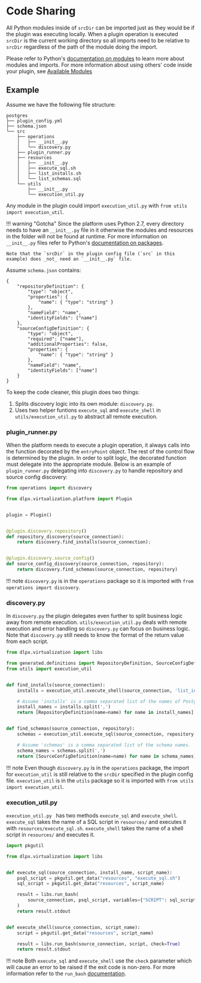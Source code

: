# Code Sharing

All Python modules inside of `srcDir` can be imported just as they would be if the plugin was executing locally. When a plugin operation is executed `srcDir` is the current working directory so all imports need to be relative to `srcDir` regardless of the path of the module doing the import.

Please refer to Python's [documentation on modules](https://docs.python.org/2/tutorial/modules.html#modules) to learn more about modules and imports.  For more information about using others' code inside your plugin, see [Available Modules](/Best_Practices/Runtime_Environment.md#Available_Modules)

## Example

Assume we have the following file structure:

```
postgres
├── plugin_config.yml
├── schema.json
└── src
    ├── operations
    │   ├── __init__.py
    │   └── discovery.py
    ├── plugin_runner.py
    ├── resources
    │   ├── __init__.py
    │   ├── execute_sql.sh
    │   ├── list_installs.sh
    │   └── list_schemas.sql
    └── utils
        ├── __init__.py
        └── execution_util.py
```

Any module in the plugin could import `execution_util.py` with `from utils import execution_util`.

!!! warning "Gotcha"
	Since the platform uses Python 2.7, every directory needs to have an `__init__.py` file in it otherwise the modules and resources in the folder will not be found at runtime. For more information on `__init__.py` files refer to Python's [documentation on packages](https://docs.python.org/2/tutorial/modules.html#packages).

	Note that the `srcDir` in the plugin config file (`src` in this example) does _not_ need an `__init__.py` file.

Assume `schema.json` contains:

```
{
    "repositoryDefinition": {
        "type": "object",
        "properties": {
            "name": { "type": "string" }
        },
        "nameField": "name",
        "identityFields": ["name"]
    },
    "sourceConfigDefinition": {
        "type": "object",
        "required": ["name"],
        "additionalProperties": false,
        "properties": {
            "name": { "type": "string" }
        },
        "nameField": "name",
        "identityFields": ["name"]
    }
}
```

To keep the code cleaner, this plugin does two things:

1. Splits discovery logic into its own module: `discovery.py`.
2. Uses two helper funtions `execute_sql` and `execute_shell` in `utils/execution_util.py` to abstract all remote execution.

### plugin_runner.py

When the platform needs to execute a plugin operation, it always calls into the function decorated by the `entryPoint` object. The rest of the control flow is determined by the plugin. In order to split logic, the decorated function must delegate into the appropriate module. Below is an example of `plugin_runner.py` delegating into `discovery.py` to handle repository and source config discovery:

```python
from operations import discovery

from dlpx.virtualization.platform import Plugin


plugin = Plugin()


@plugin.discovery.repository()
def repository_discovery(source_connection):
    return discovery.find_installs(source_connection);


@plugin.discovery.source_config()
def source_config_discovery(source_connection, repository):
    return discovery.find_schemas(source_connection, repository)


```
!!! note
	`discovery.py` is in the `operations` package so it is imported with `from operations import discovery`.

### discovery.py
In `discovery.py` the plugin delegates even further to split business logic away from remote execution. `utils/execution_util.py` deals with remote execution and error handling so `discovery.py` can focus on business logic. Note that `discovery.py` still needs to know the format of the return value from each script.

```python
from dlpx.virtualization import libs

from generated.definitions import RepositoryDefinition, SourceConfigDefinition
from utils import execution_util


def find_installs(source_connection):
    installs = execution_util.execute_shell(source_connection, 'list_installs.sh')

    # Assume 'installs' is a comma separated list of the names of Postgres installations.
    install_names = installs.split(',')
    return [RepositoryDefinition(name=name) for name in install_names]


def find_schemas(source_connection, repository):
    schemas = execution_util.execute_sql(source_connection, repository.name, 'list_schemas.sql')

    # Assume 'schemas' is a comma separated list of the schema names.
    schema_names = schemas.split(',')
    return [SourceConfigDefinition(name=name) for name in schema_names]
```
!!! note
	Even though `discovery.py` is in the `operations` package, the import for `execution_util` is still relative to the `srcDir` specified in the plugin config file. `execution_util` is in the `utils` package so it is imported with `from utils import execution_util`.

### execution_util.py

`execution_util.py ` has two methods `execute_sql` and `execute_shell`. `execute_sql` takes the name of a SQL script in `resources/` and executes it with `resources/execute_sql.sh`. `execute_shell` takes the name of a shell script in `resources/` and executes it.

```python
import pkgutil

from dlpx.virtualization import libs


def execute_sql(source_connection, install_name, script_name):
    psql_script = pkgutil.get_data("resources", "execute_sql.sh")
    sql_script = pkgutil.get_data("resources", script_name)

    result = libs.run_bash(
        source_connection, psql_script, variables={"SCRIPT": sql_script}, check=True
    )
    return result.stdout


def execute_shell(source_connection, script_name):
    script = pkgutil.get_data("resources", script_name)

    result = libs.run_bash(source_connection, script, check=True)
    return result.stdout
```

!!! note
	Both `execute_sql` and `execute_shell` use the `check` parameter which will cause an error to be raised if the exit code is non-zero. For more information refer to the `run_bash` [documentation](/References/Platform_Libraries.md#run_bash).
